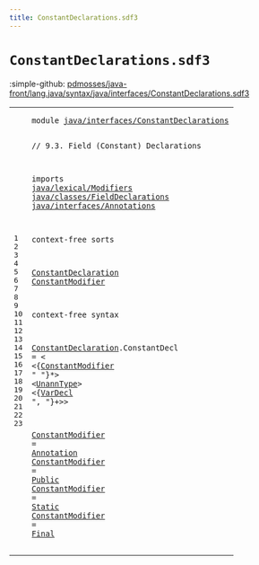 ```yaml
---
title: ConstantDeclarations.sdf3
---
```


# `ConstantDeclarations.sdf3`

:simple-github: [pdmosses/java-front/lang.java/syntax/java/interfaces/ConstantDeclarations.sdf3]

[pdmosses/java-front/lang.java/syntax/java/interfaces/ConstantDeclarations.sdf3]: https://github.com/pdmosses/java-front/blob/master/lang.java/syntax/java/interfaces/ConstantDeclarations.sdf3 "The source file on GitHub"

<div class="sdf3"><table class="highlighttable"><tbody><tr><td class="linenos"><div class="linenodiv"><pre><span></span>1
2
3
4
5
6
7
8
9
10
11
12
13
14
15
16
17
18
19
20
21
22
23
</pre></div></td>
<td class="code"><pre><code><span class="keyword">module</span> <a href="../Main.sdf3#java/interfaces/ConstantDeclarations_215_251" id="java/interfaces/ConstantDeclarations_7_43" title="Referenced at ../Main.sdf3 line 10">java/interfaces/ConstantDeclarations</a>

<span class="layout">// 9.3. Field (Constant) Declarations</span>

<span class="keyword">imports</span>
  <a href="../../lexical/Modifiers.sdf3#java/lexical/Modifiers_7_29" id="java/lexical/Modifiers_94_116" title="Defined at ../../lexical/Modifiers.sdf3 line 1">java/lexical/Modifiers</a>
  <a href="../../classes/FieldDeclarations.sdf3#java/classes/FieldDeclarations_7_37" id="java/classes/FieldDeclarations_119_149" title="Defined at ../../classes/FieldDeclarations.sdf3 line 1">java/classes/FieldDeclarations</a>
  <a href="../Annotations.sdf3#java/interfaces/Annotations_7_34" id="java/interfaces/Annotations_152_179" title="Defined at ../Annotations.sdf3 line 1">java/interfaces/Annotations</a>

<span class="keyword">context-free sorts</span>

  <a href="../AnnotationTypes.sdf3#ConstantDeclaration_789_808" id="ConstantDeclaration_203_222" title="Referenced at ../AnnotationTypes.sdf3 line 32; ../InterfaceDeclarations.sdf3 line 43">ConstantDeclaration</a>
  <a href="#ConstantModifier_309_325" id="ConstantModifier_225_241" title="Referenced at line 18">ConstantModifier</a>

<span class="keyword">context-free syntax</span>
  
  <a href="../AnnotationTypes.sdf3#ConstantDeclaration_789_808" id="ConstantDeclaration_268_287" title="Referenced at ../AnnotationTypes.sdf3 line 32; ../InterfaceDeclarations.sdf3 line 43">ConstantDeclaration</a>.<span class="cons_Constructor"><span id="ConstantDecl_288_300" title="Not referenced locally, nor via imports">ConstantDecl</span></span> = &lt;
  &lt;{<a href="#ConstantModifier_225_241" id="ConstantModifier_309_325" title="Defined at line 13, 20, 21, 22, 23">ConstantModifier</a> <span class="cons_Lit">" "</span>}*&gt; &lt;<a href="../../classes/FieldDeclarations.sdf3#UnannType_403_412" id="UnannType_334_343" title="Defined at ../../classes/FieldDeclarations.sdf3 line 22, 50, 51">UnannType</a>&gt; &lt;{<a href="../../classes/FieldDeclarations.sdf3#VarDecl_355_362" id="VarDecl_347_354" title="Defined at ../../classes/FieldDeclarations.sdf3 line 19, 33, 34">VarDecl</a> <span class="cons_Lit">", "</span>}+&gt;&gt;
  
  <a href="#ConstantModifier_309_325" id="ConstantModifier_369_385" title="Referenced at line 18">ConstantModifier</a> = <a href="../Annotations.sdf3#Annotation_158_168" id="Annotation_388_398" title="Defined at ../Annotations.sdf3 line 12, 19, 20, 21">Annotation</a>
  <a href="#ConstantModifier_309_325" id="ConstantModifier_401_417" title="Referenced at line 18">ConstantModifier</a> = <a href="../../lexical/Modifiers.sdf3#Public_201_207" id="Public_420_426" title="Defined at ../../lexical/Modifiers.sdf3 line 14, 29">Public</a>
  <a href="#ConstantModifier_309_325" id="ConstantModifier_429_445" title="Referenced at line 18">ConstantModifier</a> = <a href="../../lexical/Modifiers.sdf3#Static_210_216" id="Static_448_454" title="Defined at ../../lexical/Modifiers.sdf3 line 15, 30">Static</a>
  <a href="#ConstantModifier_309_325" id="ConstantModifier_457_473" title="Referenced at line 18">ConstantModifier</a> = <a href="../../lexical/Modifiers.sdf3#Final_162_167" id="Final_476_481" title="Defined at ../../lexical/Modifiers.sdf3 line 10, 25">Final</a>
</code></pre></td></tr></tbody></table></div>